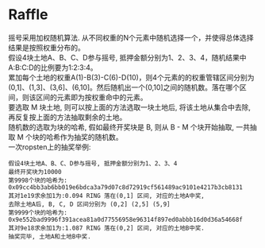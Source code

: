 # Raffle

摇号采用加权随机算法. 从不同权重的N个元素中随机选择一个，并使得总体选择结果是按照权重分布的。  
假设4块土地A、B、C、D参与摇号, 抵押金额分别为1、2、3、4，随机结果中A:B:C:D的比例要为1:2:3:4。  
累加每个土地的权重A(1)-B(3)-C(6)-D(10)，则4个元素的的权重管辖区间分别为(0,1]、(1,3]、(3,6]、(6,10]。然后随机出一个(0,10]之间的随机数。落在哪个区间，则该区间的元素即为按权重命中的元素。  
要选取 M 块土地, 则可以按上面的方法选取一块土地后, 将该土地从集合中去除, 再反复按上面的方法抽取剩余的土地。  
随机数的选取为块的哈希, 假如最终开奖块是 B, 则从 B - M 个块开始抽取, 一共抽取 M 个块的哈希作为抽奖的随机数。  
一次ropsten上的抽奖举例:  
```
假设4块土地A、B、C、D参与摇号, 抵押金额分别为1、2、3、4
最终开奖块为10000
第9998个块的哈希为: 0x09cc4bb3ab6bb019e6bdca3a79d07c8d72919cf561489ac9101e4217b3cb8131
其对1e19求余加1为:0.094 RING 落在(0,1] 区间, 对应的土地A中奖,
去除土地A后, B, C, D 区间分别为 (0,2] (2,5] (5,9]
第9999个块的哈希为:
0x9e552bad9996f391acea81a0d77556958e96314f897ed0abbb16d0d36a54668f
其对9e18求余加1为:1.087 RING 落在(0,2] 区间, 对应的土地B中奖.
抽奖完毕, 土地A和土地B中奖.
```
